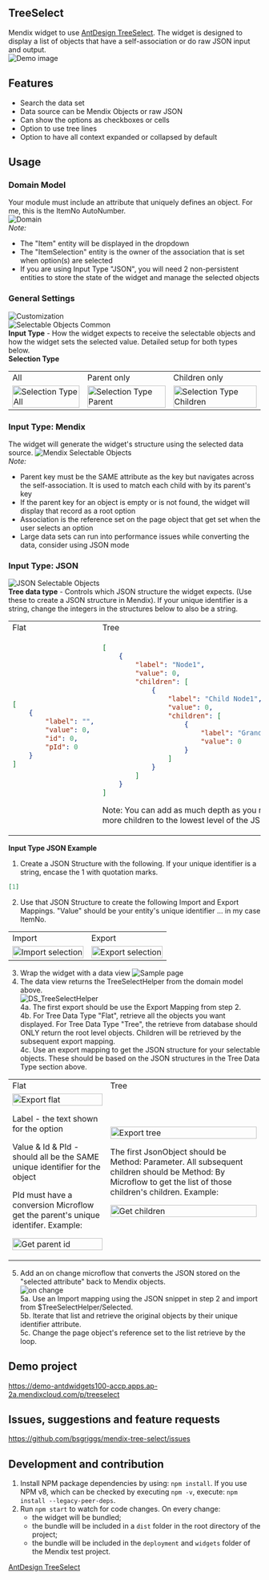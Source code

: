 ## TreeSelect
Mendix widget to use [AntDesign TreeSelect](https://ant.design/components/tree-select). The widget is designed to display a list of objects that have a self-association or do raw JSON input and output.  
![Demo image](https://github.com/bsgriggs/mendix-tree-select/blob/media/DemoImage.png)  

## Features
- Search the data set
- Data source can be Mendix Objects or raw JSON
- Can show the options as checkboxes or cells
- Option to use tree lines
- Option to have all context expanded or collapsed by default

## Usage  
### Domain Model  
Your module must include an attribute that uniquely defines an object. For me, this is the ItemNo AutoNumber.  
![Domain](https://github.com/bsgriggs/mendix-tree-select/blob/media/Domain.png)  
*Note:*
- The "Item" entity will be displayed in the dropdown
- The "ItemSelection" entity is the owner of the association that is set when option(s) are selected
- If you are using Input Type "JSON", you will need 2 non-persistent entities to store the state of the widget and manage the selected objects
 
### General Settings  
![Customization](https://github.com/bsgriggs/mendix-tree-select/blob/media/Customization.png)  
![Selectable Objects Common](https://github.com/bsgriggs/mendix-tree-select/blob/media/SelectableObjects_Common.png)  
**Input Type** - How the widget expects to receive the selectable objects and how the widget sets the selected value. Detailed setup for both types below.  
**Selection Type** 
<table>
 <tr>
  <td>All</td>
  <td>Parent only</td>
  <td>Children only</td>
 </tr>
  <td> <img src="https://github.com/bsgriggs/mendix-tree-select/blob/media/SelectionType_All.png"  alt="Selection Type All" width="100%" height="auto" ></td>
 <td> <img src="https://github.com/bsgriggs/mendix-tree-select/blob/media/SelectionType_Parent.png"  alt="Selection Type Parent" width="100%" height="auto" ></td>
 <td> <img src="https://github.com/bsgriggs/mendix-tree-select/blob/media/SelectionType_Children.png"  alt="Selection Type Children" width="100%" height="auto" ></td>
</table>

### Input Type: Mendix  
The widget will generate the widget's structure using the selected data source. 
![Mendix Selectable Objects](https://github.com/bsgriggs/mendix-tree-select/blob/media/SelectableObjectMendix.png)  
*Note:* 
- Parent key must be the SAME attribute as the key but navigates across the self-association. It is used to match each child with by its parent's key
- If the parent key for an object is empty or is not found, the widget will display that record as a root option
- Association is the reference set on the page object that get set when the user selects an option
- Large data sets can run into performance issues while converting the data, consider using JSON mode

### Input Type: JSON  
![JSON Selectable Objects](https://github.com/bsgriggs/mendix-tree-select/blob/media/SelectableObjectJSON.png)  
**Tree data type** - Controls which JSON structure the widget expects. (Use these to create a JSON structure in Mendix). If your unique identifier is a string, change the integers in the structures below to also be a string.
<table>
<tr>
<td> Flat </td> <td> Tree </td>
</tr>
<tr>
<td>
 
```json
[
    {
        "label": "",
        "value": 0,
        "id": 0,
        "pId": 0
    }
]
```

</td>
<td>

```json
[
    {
        "label": "Node1",
        "value": 0,
        "children": [
            {
                "label": "Child Node1",
                "value": 0,
                "children": [
                    {
                        "label": "Grand Child Node1",
                        "value": 0
                    }
                ]
            }
        ]
    }
]
```
 
<p>Note: You can add as much depth as you need. Just add more children to the lowest level of the JSON structure</p>

</td>
</tr>
</table>

**Input Type JSON Example**

1. Create a JSON Structure with the following. If your unique identifier is a string, encase the 1 with quotation marks.
```json
[1]
```
2. Use that JSON Structure to create the following Import and Export Mappings. "Value" should be your entity's unique identifier ... in my case ItemNo.  
<table>
 <tr>
  <td>Import</td>
  <td>Export</td>
 </tr>
  <td> <img src="https://github.com/bsgriggs/mendix-tree-select/blob/media/Import_Selection.png"  alt="Import selection" width="100%" height="auto" ></td>
 <td> <img src="https://github.com/bsgriggs/mendix-tree-select/blob/media/Export_Selection.png"  alt="Export selection" width="100%" height="auto" ></td>
</table>

3. Wrap the widget with a data view
![Sample page](https://github.com/bsgriggs/mendix-tree-select/blob/media/SamplePage.png)  
4. The data view returns the TreeSelectHelper from the domain model above.  
![DS_TreeSelectHelper](https://github.com/bsgriggs/mendix-tree-select/blob/media/DS_TreeSelectHelper.png)  
4a. The first export should be use the Export Mapping from step 2.  
4b. For Tree Data Type "Flat", retrieve all the objects you want displayed. For Tree Data Type "Tree", the retrieve from database should ONLY return the root level objects. Children will be retrieved by the subsequent export mapping.  
4c. Use an export mapping to get the JSON structure for your selectable objects. These should be based on the JSON structures in the Tree Data Type section above.   
<table>
 <tr>
  <td>Flat</td>
  <td>Tree</td>
 </tr>
  <td> 
   <img src="https://github.com/bsgriggs/mendix-tree-select/blob/media/Export_Flat.png"  alt="Export flat" width="100%" height="auto" >
   <p>Label - the text shown for the option</p>
   <p>Value & Id & PId - should all be the SAME unique identifier for the object</p>
   <p>PId must have a conversion Microflow get the parent's unique identifer. Example: </p>
   <img src="https://github.com/bsgriggs/mendix-tree-select/blob/media/MAP_Item_ParentID.png" alt="Get parent id" width="100%" height="auto" >
   <p></p>
 </td>
 <td> 
  <img src="https://github.com/bsgriggs/mendix-tree-select/blob/media/Export_Tree.png"  alt="Export tree" width="100%" height="auto" >
  <p>The first JsonObject should be Method: Parameter. All subsequent children should be Method: By Microflow to get the list of those children's children. Example: </p>
  <img src="https://github.com/bsgriggs/mendix-tree-select/blob/media/MAP_Item_Children.png" alt="Get children" width="100%" height="auto" >
  <p></p>
 </td>
</table>

5. Add an on change microflow that converts the JSON stored on the "selected attribute" back to Mendix objects.  
![on change](https://github.com/bsgriggs/mendix-tree-select/blob/media/ACT_ItemSelect_OnChange.png)  
5a. Use an Import mapping using the JSON snippet in step 2 and import from $TreeSelectHelper/Selected.  
5b. Iterate that list and retrieve the original objects by their unique identifier attribute.  
5c. Change the page object's reference set to the list retrieve by the loop.  

## Demo project
https://demo-antdwidgets100-accp.apps.ap-2a.mendixcloud.com/p/treeselect

## Issues, suggestions and feature requests
https://github.com/bsgriggs/mendix-tree-select/issues

## Development and contribution

1. Install NPM package dependencies by using: `npm install`. If you use NPM v8, which can be checked by executing `npm -v`, execute: `npm install --legacy-peer-deps`.
2. Run `npm start` to watch for code changes. On every change:
    - the widget will be bundled;
    - the bundle will be included in a `dist` folder in the root directory of the project;
    - the bundle will be included in the `deployment` and `widgets` folder of the Mendix test project.

[AntDesign TreeSelect](https://ant.design/components/tree-select)
